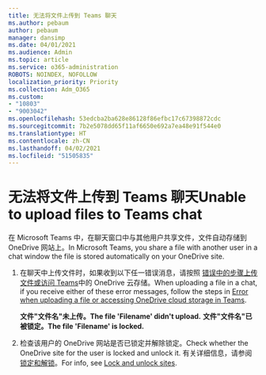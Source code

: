```yaml
---
title: 无法将文件上传到 Teams 聊天
ms.author: pebaum
author: pebaum
manager: dansimp
ms.date: 04/01/2021
ms.audience: Admin
ms.topic: article
ms.service: o365-administration
ROBOTS: NOINDEX, NOFOLLOW
localization_priority: Priority
ms.collection: Adm_O365
ms.custom:
- "10803"
- "9003042"
ms.openlocfilehash: 53edcba2ba628e86128f86efbc17c67398872cdc
ms.sourcegitcommit: 7b2e5078dd65f11af6650e692a7ea48e91f544e0
ms.translationtype: HT
ms.contentlocale: zh-CN
ms.lasthandoff: 04/02/2021
ms.locfileid: "51505835"
---
```

# <a name="unable-to-upload-files-to-teams-chat"></a><span data-ttu-id="b4600-102">无法将文件上传到 Teams 聊天</span><span class="sxs-lookup"><span data-stu-id="b4600-102">Unable to upload files to Teams chat</span></span>

<span data-ttu-id="b4600-103">在 Microsoft Teams 中，在聊天窗口中与其他用户共享文件，文件自动存储到 OneDrive 网站上。</span><span class="sxs-lookup"><span data-stu-id="b4600-103">In Microsoft Teams, you share a file with another user in a chat window the file is stored automatically on your OneDrive site.</span></span>

1. <span data-ttu-id="b4600-104">在聊天中上传文件时，如果收到以下任一错误消息，请按照 [错误中的步骤上传文件或访问 Teams](https://go.microsoft.com/fwlink/?linkid=2156015)中的 OneDrive 云存储。</span><span class="sxs-lookup"><span data-stu-id="b4600-104">When uploading a file in a chat, if you receive either of these error messages, follow the steps in [Error when uploading a file or accessing OneDrive cloud storage in Teams](https://go.microsoft.com/fwlink/?linkid=2156015).</span></span>
    
    <span data-ttu-id="b4600-105">**文件"文件名"未上传。**</span><span class="sxs-lookup"><span data-stu-id="b4600-105">**The file 'Filename' didn't upload.**</span></span>
    <span data-ttu-id="b4600-106">**文件"文件名"已被锁定。**</span><span class="sxs-lookup"><span data-stu-id="b4600-106">**The file 'Filename' is locked.**</span></span>

1. <span data-ttu-id="b4600-107">检查该用户的 OneDrive 网站是否已锁定并解除锁定。</span><span class="sxs-lookup"><span data-stu-id="b4600-107">Check whether the OneDrive site for the user is locked and unlock it.</span></span> <span data-ttu-id="b4600-108">有关详细信息，请参阅 [锁定和解锁](https://go.microsoft.com/fwlink/?linkid=2156016)。</span><span class="sxs-lookup"><span data-stu-id="b4600-108">For info, see [Lock and unlock sites](https://go.microsoft.com/fwlink/?linkid=2156016).</span></span>